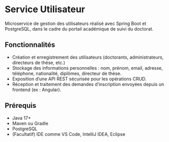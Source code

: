 # Service Utilisateur

Microservice de gestion des utilisateurs réalisé avec Spring Boot et PostgreSQL, dans le cadre du portail académique de suivi du doctorat.

## Fonctionnalités

- Création et enregistrement des utilisateurs (doctorants, administrateurs, directeurs de thèse, etc.)
- Stockage des informations personnelles : nom, prénom, email, adresse, téléphone, nationalité, diplômes, directeur de thèse.
- Exposition d’une API REST sécurisée pour les opérations CRUD.
- Réception et traitement des demandes d’inscription envoyées depuis un frontend (ex : Angular).

## Prérequis

- Java 17+
- Maven ou Gradle
- PostgreSQL
- (Facultatif) IDE comme VS Code, IntelliJ IDEA, Eclipse

